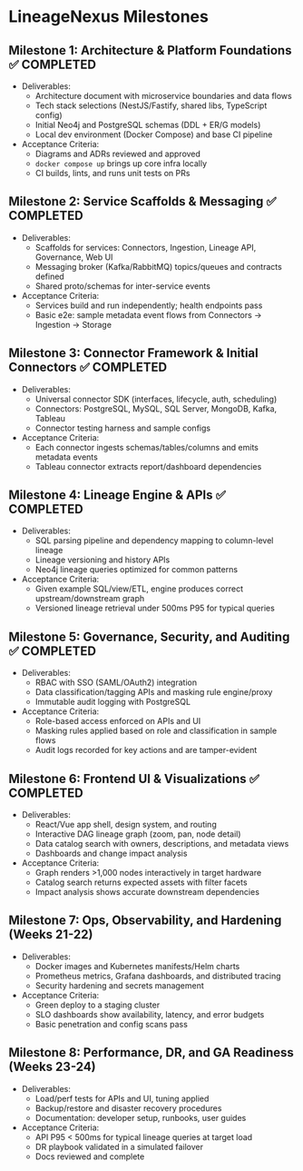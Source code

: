 # LineageNexus Milestones

## Milestone 1: Architecture & Platform Foundations ✅ COMPLETED
- Deliverables:
  - Architecture document with microservice boundaries and data flows
  - Tech stack selections (NestJS/Fastify, shared libs, TypeScript config)
  - Initial Neo4j and PostgreSQL schemas (DDL + ER/G models)
  - Local dev environment (Docker Compose) and base CI pipeline
- Acceptance Criteria:
  - Diagrams and ADRs reviewed and approved
  - `docker compose up` brings up core infra locally
  - CI builds, lints, and runs unit tests on PRs

## Milestone 2: Service Scaffolds & Messaging ✅ COMPLETED
- Deliverables:
  - Scaffolds for services: Connectors, Ingestion, Lineage API, Governance, Web UI
  - Messaging broker (Kafka/RabbitMQ) topics/queues and contracts defined
  - Shared proto/schemas for inter-service events
- Acceptance Criteria:
  - Services build and run independently; health endpoints pass
  - Basic e2e: sample metadata event flows from Connectors -> Ingestion -> Storage

## Milestone 3: Connector Framework & Initial Connectors ✅ COMPLETED
- Deliverables:
  - Universal connector SDK (interfaces, lifecycle, auth, scheduling)
  - Connectors: PostgreSQL, MySQL, SQL Server, MongoDB, Kafka, Tableau
  - Connector testing harness and sample configs
- Acceptance Criteria:
  - Each connector ingests schemas/tables/columns and emits metadata events
  - Tableau connector extracts report/dashboard dependencies

## Milestone 4: Lineage Engine & APIs ✅ COMPLETED
- Deliverables:
  - SQL parsing pipeline and dependency mapping to column-level lineage
  - Lineage versioning and history APIs
  - Neo4j lineage queries optimized for common patterns
- Acceptance Criteria:
  - Given example SQL/view/ETL, engine produces correct upstream/downstream graph
  - Versioned lineage retrieval under 500ms P95 for typical queries

## Milestone 5: Governance, Security, and Auditing ✅ COMPLETED
- Deliverables:
  - RBAC with SSO (SAML/OAuth2) integration
  - Data classification/tagging APIs and masking rule engine/proxy
  - Immutable audit logging with PostgreSQL
- Acceptance Criteria:
  - Role-based access enforced on APIs and UI
  - Masking rules applied based on role and classification in sample flows
  - Audit logs recorded for key actions and are tamper-evident

## Milestone 6: Frontend UI & Visualizations ✅ COMPLETED
- Deliverables:
  - React/Vue app shell, design system, and routing
  - Interactive DAG lineage graph (zoom, pan, node detail)
  - Data catalog search with owners, descriptions, and metadata views
  - Dashboards and change impact analysis
- Acceptance Criteria:
  - Graph renders >1,000 nodes interactively in target hardware
  - Catalog search returns expected assets with filter facets
  - Impact analysis shows accurate downstream dependencies

## Milestone 7: Ops, Observability, and Hardening (Weeks 21-22)
- Deliverables:
  - Docker images and Kubernetes manifests/Helm charts
  - Prometheus metrics, Grafana dashboards, and distributed tracing
  - Security hardening and secrets management
- Acceptance Criteria:
  - Green deploy to a staging cluster
  - SLO dashboards show availability, latency, and error budgets
  - Basic penetration and config scans pass

## Milestone 8: Performance, DR, and GA Readiness (Weeks 23-24)
- Deliverables:
  - Load/perf tests for APIs and UI, tuning applied
  - Backup/restore and disaster recovery procedures
  - Documentation: developer setup, runbooks, user guides
- Acceptance Criteria:
  - API P95 < 500ms for typical lineage queries at target load
  - DR playbook validated in a simulated failover
  - Docs reviewed and complete 